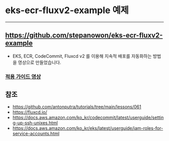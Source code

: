 # eks-ecr-fluxv2-example 예제
---
## https://github.com/stepanowon/eks-ecr-fluxv2-example
* EKS, ECR, CodeCommit, Fluxcd v2 를 이용해 지속적 배포를 자동화하는 방법을 영상으로 만들었습니다.

### [적용 가이드 영상](https://www.youtube.com/watch?v=Usvnt6DGj_4&list=PLv4e0riJxKefDJl925XrK5ghiI5yH1QG2&index=1)

## 참조
* https://github.com/antonputra/tutorials/tree/main/lessons/061 
* https://fluxcd.io/
* https://docs.aws.amazon.com/ko_kr/codecommit/latest/userguide/setting-up-ssh-unixes.html
* https://docs.aws.amazon.com/ko_kr/eks/latest/userguide/iam-roles-for-service-accounts.html

